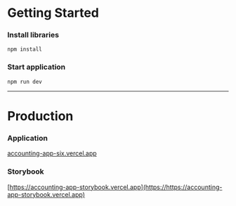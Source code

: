 # Getting Started

### Install libraries

`npm install`

### Start application

`npm run dev`

---

# Production

### Application

[accounting-app-six.vercel.app](https://accounting-app-six.vercel.app)

### Storybook

[https://accounting-app-storybook.vercel.app](https://https://accounting-app-storybook.vercel.app)

